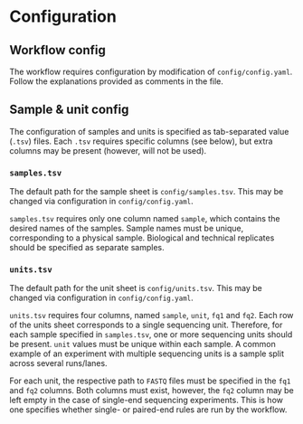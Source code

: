 # Configuration

## Workflow config

The workflow requires configuration by modification of `config/config.yaml`.
Follow the explanations provided as comments in the file.

## Sample & unit config

The configuration of samples and units is specified as tab-separated value (`.tsv`) files.
Each `.tsv` requires specific columns (see below), but extra columns may be present (however, will not be used).

### `samples.tsv`

The default path for the sample sheet is `config/samples.tsv`.
This may be changed via configuration in `config/config.yaml`.

`samples.tsv` requires only one column named `sample`, which contains the desired names of the samples.
Sample names must be unique, corresponding to a physical sample.
Biological and technical replicates should be specified as separate samples.

### `units.tsv`

The default path for the unit sheet is `config/units.tsv`.
This may be changed via configuration in `config/config.yaml`.

`units.tsv` requires four columns, named `sample`, `unit`, `fq1` and `fq2`.
Each row of the units sheet corresponds to a single sequencing unit.
Therefore, for each sample specified in `samples.tsv`, one or more sequencing units should be present.
`unit` values must be unique within each sample.
A common example of an experiment with multiple sequencing units is a sample split across several runs/lanes.

For each unit, the respective path to `FASTQ` files must be specified in the `fq1` and `fq2` columns.
Both columns must exist, however, the `fq2` column may be left empty in the case of single-end sequencing experiments.
This is how one specifies whether single- or paired-end rules are run by the workflow.
